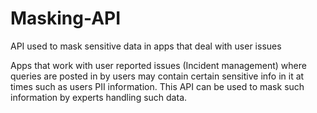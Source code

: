 # Masking-API
API used to mask sensitive data in apps that deal with user issues 

Apps that work with user reported issues (Incident management) where queries are posted in by users may contain certain sensitive info in it at times such as users PII information.
This API can be used to mask such information by experts handling such data.
